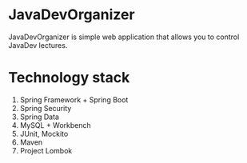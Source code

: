 # JavaDevOrganizer
JavaDevOrganizer is simple web application that allows you to control JavaDev lectures.
# Technology stack
  1. Spring Framework + Spring Boot
  2. Spring Security
  3. Spring Data
  4. MySQL + Workbench
  5. JUnit, Mockito
  6. Maven
  7. Project Lombok
